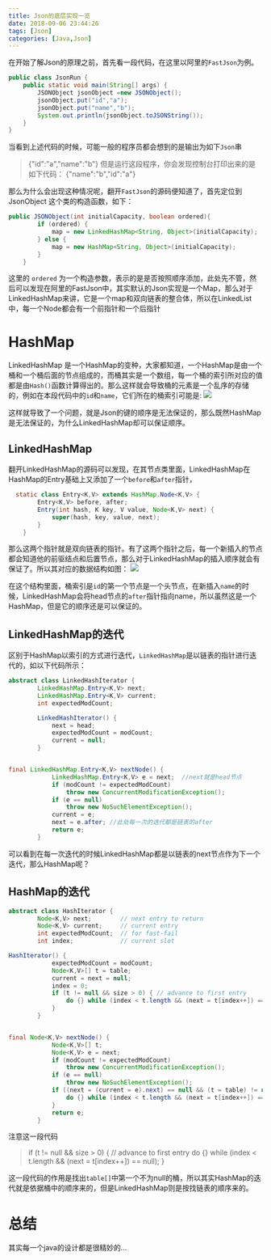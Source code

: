 ```yaml
---
title: Json的底层实现一览
date: 2018-09-06 23:44:26
tags: [Json]
categories: [Java,Json]
---
```

在开始了解Json的原理之前，首先看一段代码，在这里以阿里的`FastJson`为例。
```java
public class JsonRun {
    public static void main(String[] args) {
        JSONObject jsonObject =new JSONObject();
        jsonObject.put("id","a");
        jsonObject.put("name","b");
        System.out.println(jsonObject.toJSONString());
    }
}
```
当看到上述代码的时候，可能一般的程序员都会想到的是输出为如下`Json`串
> {"id":"a","name":"b"}
但是运行这段程序，你会发现控制台打印出来的是如下代码：
> {"name":"b","id":"a"}


那么为什么会出现这种情况呢，翻开`FastJson`的源码便知道了，首先定位到 JsonObject 这个类的构造函数，如下：
```java
public JSONObject(int initialCapacity, boolean ordered){
        if (ordered) {
            map = new LinkedHashMap<String, Object>(initialCapacity);
        } else {
            map = new HashMap<String, Object>(initialCapacity);
        }
    }
```
这里的 `ordered` 为一个构造参数，表示的是是否按照顺序添加，此处先不管，然后可以发现在阿里的FastJson中，其实默认的Json实现是一个Map，那么对于LinkedHashMap来讲，它是一个map和双向链表的整合体，所以在LinkedList中，每一个Node都会有一个前指针和一个后指针

# HashMap

LinkedHashMap 是一个HashMap的变种，大家都知道，一个HashMap是由一个桶和一个桶后面的节点组成的，而桶其实是一个数组，每一个桶的索引所对应的值都是由`Hash()`函数计算得出的。那么这样就会导致桶的元素是一个乱序的存储的，例如在本段代码中的`id`和`name`，它们所在的桶索引可能是:
![](https://szhtc-1252780558.cos.ap-shanghai.myqcloud.com/TIM%E6%88%AA%E5%9B%BE20180909203451.png)

这样就导致了一个问题，就是Json的键的顺序是无法保证的，那么既然HashMap是无法保证的，为什么LinkedHashMap却可以保证顺序。
## LinkedHashMap

翻开LinkedHashMap的源码可以发现，在其节点类里面，LinkedHashMap在 HashMap的Entry基础上又添加了一个`before`和`after`指针，
```java
  static class Entry<K,V> extends HashMap.Node<K,V> {
        Entry<K,V> before, after;
        Entry(int hash, K key, V value, Node<K,V> next) {
            super(hash, key, value, next);
        }
    }
```

那么这两个指针就是双向链表的指针。有了这两个指针之后，每一个新插入的节点都会知道他的前驱结点和后置节点，那么对于LinkedHashMap的插入顺序就会有保证了。所以其对应的数据结构如图：
![](https://szhtc-1252780558.cos.ap-shanghai.myqcloud.com/%E9%93%BE%E8%A1%A8%E4%B9%8B%E5%90%8E.png)

在这个结构里面，桶索引是`id`的第一个节点是一个头节点，在新插入`name`的时候，LinkedHashMap会将head节点的`after`指针指向name，所以虽然这是一个HashMap，但是它的顺序还是可以保证的。

## LinkedHashMap的迭代

区别于HashMap以索引的方式进行迭代，`LinkedHashMap`是以链表的指针进行迭代的，如以下代码所示：
```java
abstract class LinkedHashIterator {
        LinkedHashMap.Entry<K,V> next;
        LinkedHashMap.Entry<K,V> current;
        int expectedModCount;

        LinkedHashIterator() {
            next = head;
            expectedModCount = modCount;
            current = null;
        }


final LinkedHashMap.Entry<K,V> nextNode() {
            LinkedHashMap.Entry<K,V> e = next;  //next就是head节点
            if (modCount != expectedModCount)
                throw new ConcurrentModificationException();
            if (e == null)
                throw new NoSuchElementException();
            current = e;
            next = e.after; //此处每一次的迭代都是链表的after
            return e;
        }
```
可以看到在每一次迭代的时候LinkedHashMap都是以链表的next节点作为下一个迭代，那么HashMap呢？

## HashMap的迭代
```java
abstract class HashIterator {
        Node<K,V> next;        // next entry to return
        Node<K,V> current;     // current entry
        int expectedModCount;  // for fast-fail
        int index;             // current slot

HashIterator() {
            expectedModCount = modCount;
            Node<K,V>[] t = table;
            current = next = null;
            index = 0;
            if (t != null && size > 0) { // advance to first entry
                do {} while (index < t.length && (next = t[index++]) == null);
            }
        }


final Node<K,V> nextNode() {
            Node<K,V>[] t;
            Node<K,V> e = next;
            if (modCount != expectedModCount)
                throw new ConcurrentModificationException();
            if (e == null)
                throw new NoSuchElementException();
            if ((next = (current = e).next) == null && (t = table) != null) {
                do {} while (index < t.length && (next = t[index++]) == null);
            }
            return e;
        }
```

注意这一段代码
>  if (t != null && size > 0) { // advance to first entry
                do {} while (index < t.length && (next = t[index++]) == null);
    }


这一段代码的作用是找出`table[]`中第一个不为null的桶，所以其实HashMap的迭代就是依据桶中的顺序来的，但是LinkedHashMap则是按找链表的顺序来的。


# 总结
其实每一个java的设计都是很精妙的...